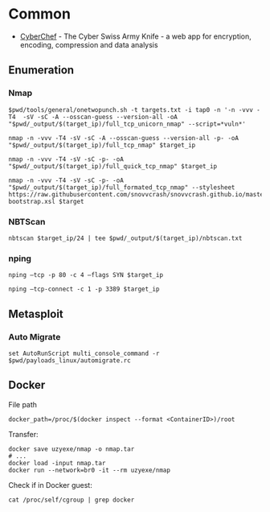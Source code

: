 
# Common 

- [CyberChef](https://gchq.github.io/CyberChef) - The Cyber Swiss Army Knife - a web app for encryption, encoding, compression and data analysis

## Enumeration

### Nmap
```
$pwd/tools/general/onetwopunch.sh -t targets.txt -i tap0 -n '-n -vvv -T4  -sV -sC -A --osscan-guess --version-all -oA "$pwd/_output/$(target_ip)/full_tcp_unicorn_nmap" --script=*vuln*'
```
```
nmap -n -vvv -T4 -sV -sC -A --osscan-guess --version-all -p- -oA "$pwd/_output/$(target_ip)/full_tcp_nmap" $target_ip
```
```
nmap -n -vvv -T4 -sV -sC -p- -oA "$pwd/_output/$(target_ip)/full_quick_tcp_nmap" $target_ip
```
```
nmap -n -vvv -T4 -sV -sC -p- -oA "$pwd/_output/$(target_ip)/full_formated_tcp_nmap" --stylesheet https://raw.githubusercontent.com/snovvcrash/snovvcrash.github.io/master/reports/nmap/nmap-bootstrap.xsl $target
```

### NBTScan
```
nbtscan $target_ip/24 | tee $pwd/_output/$(target_ip)/nbtscan.txt
```

### nping
```
nping –tcp -p 80 -c 4 –flags SYN $target_ip
```
```
nping –tcp-connect -c 1 -p 3389 $target_ip
```

## Metasploit 

### Auto Migrate 
```
set AutoRunScript multi_console_command -r $pwd/payloads_linux/automigrate.rc
```

## Docker 

File path
```
docker_path=/proc/$(docker inspect --format <ContainerID>)/root
```

Transfer:
```
docker save uzyexe/nmap -o nmap.tar
# ...
docker load -input nmap.tar
docker run --network=br0 -it --rm uzyexe/nmap 
```

Check if in Docker guest:
```
cat /proc/self/cgroup | grep docker
```